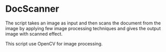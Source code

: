 # DocScanner
The script takes an image as input and then scans the document from the image by applying few image processing techniques and gives the output image with scanned effect.

This script use OpenCV for image processing.
